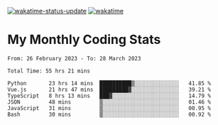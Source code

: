 [![wakatime-status-update](https://github.com/noopurphalak/noopurphalak/workflows/wakatime-status-update/badge.svg)](https://github.com/noopurphalak/noopurphalak/actions/workflows/main.yml)
[![wakatime](https://wakatime.com/badge/user/80ace140-ef40-4fdd-b8ed-f3be3d2e1aea.svg)](https://wakatime.com/@80ace140-ef40-4fdd-b8ed-f3be3d2e1aea)

# My Monthly Coding Stats

<!--START_SECTION:waka-->

```text
From: 26 February 2023 - To: 28 March 2023

Total Time: 55 hrs 21 mins

Python       23 hrs 14 mins  ██████████▒░░░░░░░░░░░░░░   41.85 %
Vue.js       21 hrs 47 mins  █████████▓░░░░░░░░░░░░░░░   39.21 %
TypeScript   8 hrs 13 mins   ███▓░░░░░░░░░░░░░░░░░░░░░   14.79 %
JSON         48 mins         ▒░░░░░░░░░░░░░░░░░░░░░░░░   01.46 %
JavaScript   31 mins         ▒░░░░░░░░░░░░░░░░░░░░░░░░   00.95 %
Bash         30 mins         ▒░░░░░░░░░░░░░░░░░░░░░░░░   00.92 %
```

<!--END_SECTION:waka-->

